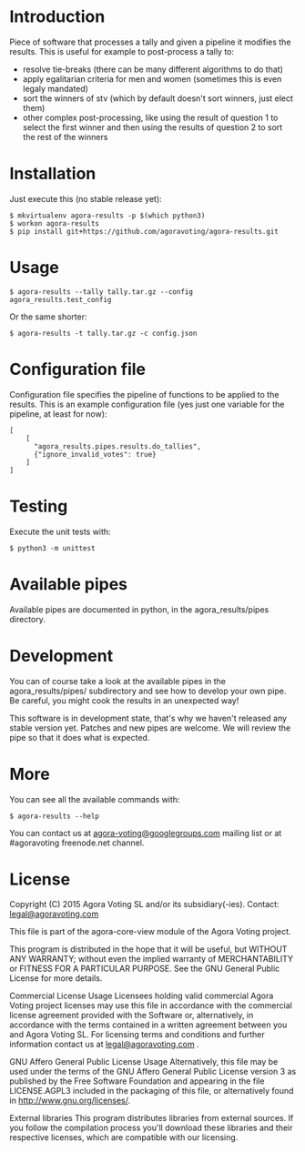 # Introduction

Piece of software that processes a tally and given a pipeline it modifies the results. This is useful for example to post-process a tally to:
 - resolve tie-breaks (there can be many different algorithms to do that)
 - apply egalitarian criteria for men and women (sometimes this is even legaly mandated)
 - sort the winners of stv (which by default doesn't sort winners, just elect them)
 - other complex post-processing, like using the result of question 1 to select the first winner and then using the results of question 2 to sort the rest of the winners

# Installation

Just execute this (no stable release yet):

    $ mkvirtualenv agora-results -p $(which python3)
    $ workon agora-results
    $ pip install git+https://github.com/agoravoting/agora-results.git

# Usage

    $ agora-results --tally tally.tar.gz --config agora_results.test_config

Or the same shorter:

    $ agora-results -t tally.tar.gz -c config.json

# Configuration file

Configuration file specifies the pipeline of functions to be applied to the results. This is an example configuration file (yes just one variable for the pipeline, at least for now):

    [
        [
          "agora_results.pipes.results.do_tallies",
          {"ignore_invalid_votes": true}
        ]
    ]

# Testing

Execute the unit tests with:

    $ python3 -m unittest

# Available pipes

Available pipes are documented in python, in the agora_results/pipes directory.

# Development

You can of course take a look at the available pipes in the agora_results/pipes/ subdirectory and see how to develop your own pipe. Be careful, you might cook the results in an unexpected way!

This software is in development state, that's why we haven't released any stable version yet. Patches and new pipes are welcome. We will review the pipe so that it does what is expected.

# More

You can see all the available commands with:

    $ agora-results --help

You can contact us at agora-voting@googlegroups.com mailing list or at #agoravoting freenode.net channel.

# License

Copyright (C) 2015 Agora Voting SL and/or its subsidiary(-ies).
Contact: legal@agoravoting.com

This file is part of the agora-core-view module of the Agora Voting project.

This program is distributed in the hope that it will be useful, but WITHOUT ANY
WARRANTY; without even the implied warranty of MERCHANTABILITY or FITNESS FOR A
PARTICULAR PURPOSE.  See the GNU General Public License for more details.

Commercial License Usage
Licensees holding valid commercial Agora Voting project licenses may use this
file in accordance with the commercial license agreement provided with the
Software or, alternatively, in accordance with the terms contained in
a written agreement between you and Agora Voting SL. For licensing terms and
conditions and further information contact us at legal@agoravoting.com .

GNU Affero General Public License Usage
Alternatively, this file may be used under the terms of the GNU Affero General
Public License version 3 as published by the Free Software Foundation and
appearing in the file LICENSE.AGPL3 included in the packaging of this file, or
alternatively found in <http://www.gnu.org/licenses/>.

External libraries
This program distributes libraries from external sources. If you follow the
compilation process you'll download these libraries and their respective
licenses, which are compatible with our licensing.
